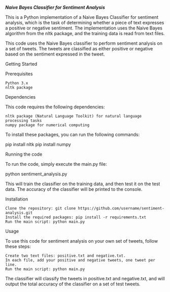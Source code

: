 ***Naive Bayes Classifier for Sentiment Analysis***

This is a Python implementation of a Naive Bayes Classifier for sentiment analysis, which is the task of determining whether a piece of text expresses a positive or negative sentiment. The implementation uses the Naive Bayes algorithm from the nltk package, and the training data is read from text files.


This code uses the Naive Bayes classifier to perform sentiment analysis on a set of tweets. The tweets are classified as either positive or negative based on the sentiment expressed in the tweet.

Getting Started

Prerequisites

    Python 3.x
    nltk package
Dependencies

This code requires the following dependencies:

    nltk package (Natural Language Toolkit) for natural language processing tasks
    numpy package for numerical computing

To install these packages, you can run the following commands:

pip install nltk
pip install numpy

Running the code

To run the code, simply execute the main.py file:

python sentiment_analysis.py

This will train the classifier on the training data, and then test it on the test data. The accuracy of the classifier will be printed to the console.

Installation

    Clone the repository: git clone https://github.com/username/sentiment-analysis.git
    Install the required packages: pip install -r requirements.txt
    Run the main script: python main.py

Usage

To use this code for sentiment analysis on your own set of tweets, follow these steps:

    Create two text files: positive.txt and negative.txt.
    In each file, add your positive and negative tweets, one tweet per line.
    Run the main script: python main.py

The classifier will classify the tweets in positive.txt and negative.txt, and will output the total accuracy of the classifier on a set of test tweets.


